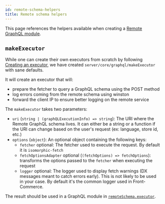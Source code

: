 ```yaml
---
id: remote-schema-helpers
title: Remote schema helpers
---
```


This page references the helpers available when creating a [Remote GraphQL module](/docs/reference/graphql-module-definition.html#executor-optional).

## `makeExecutor`

While one can create their own executors from scratch by following [Creating an executor](https://www.graphql-tools.com/docs/remote-schemas/#creating-an-executor), we have created `server/core/graphql/makeExecutor` with sane defaults.

It will create an executor that will:

- prepare the fetcher to query a GraphQL schema using the POST method
- log errors coming from the remote schema using winston
- forward the client IP to ensure better logging on the remote service

The `makeExecutor` takes two parameters:

- `uri` (`string | (graphQLExecutionInfo) => string`): The URI where the Remote GraphQL schema lives. It can either be a string or a function if the URI can change based on the user's request (ex: language, store id, etc.)
- `options` (`object`): An optional object containing the following keys:
  - `fetcher` optional: The fetcher used to execute the request. By default it is `isomorphic-fetch`
  - `fetchOptionsAdapter` optional (`(fetchOptions) => fetchOptions`): transforms the options passed to the `fetcher` when executing the request
  - `logger` optional: The logger used to display fetch warnings (DX messages meant to catch errors early). This is not likely to be used in your case. By default it's the common logger used in Front-Commerce.

The result should be used in a GraphQL module in [`remoteSchema.executor`](/docs/reference/graphql-module-definition.html#executor-optional).
